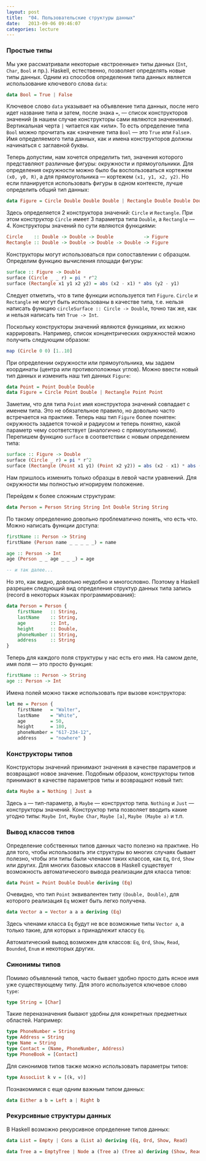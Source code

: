 ```yaml
---
layout: post
title:  "04. Пользовательские структуры данных"
date:   2013-09-06 09:46:07
categories: lecture
---
```


### Простые типы

Мы уже рассматривали некоторые «встроенные» типы данных (`Int`, `Char`, `Bool` и пр.).
Haskell, естественно, позволяет определять новые типы данных. Одним из способов определения типа данных является использование ключевого слова `data`:

```haskell
data Bool = True | False
```

Ключевое слово `data` указывает на объявление типа данных, после него идет название типа и затем,
после знака `=`, — список конструкторов значений (в нашем случае конструкторы сами являются значениями).
Вертикальная черта `|` читается как «или». То есть определение типа `Bool` можно прочитать как
«значение типа `Bool` — это `True` или `False`». Имя определяемого типа данных, как и имена конструкторов должны начинаться с заглавной буквы.

Теперь допустим, нам хочется определить тип, значения которого представляют различные фигуры:
окружности и прямоугольники. Для определения окружности можно было бы воспользоваться кортежем `(x0, y0, R)`,
а для прямоугольника — кортежем `(x1, y1, x2, y2)`. Но если планируется использовать фигуры в одном контексте, лучше определить общий тип данных:

```haskell
data Figure = Circle Double Double Double | Rectangle Double Double Double Double
```

Здесь определяется 2 конструктора значений: `Circle` и `Rectangle`.
При этом конструктор `Circle` имеет 3 параметра типа `Double`, а `Rectangle` — 4. Конструкторы значений по сути являются функциями:

```haskell
Circle    :: Double -> Double -> Double           -> Figure
Rectangle :: Double -> Double -> Double -> Double -> Figure
```

Конструкторы могут использоваться при сопоставлении с образцом. Определим функцию вычисления площади фигуры:

```haskell
surface :: Figure -> Double
surface (Circle _ _ r) = pi * r^2
surface (Rectangle x1 y1 x2 y2) = abs (x2 - x1) * abs (y2 - y1)
```

Следует отметить, что в типе функции используется тип `Figure`.
`Circle` и `Rectangle` не могут быть использованы в качестве типа,
т.е. нельзя написать функцию `circleSurface :: Circle -> Double`, точно так же, как и нельзя написать тип `True -> Int`.

Поскольку конструкторы значений являются функциями, их можно каррировать.
Например, список концентрических окружностей можно получить следующим образом:

```haskell
map (Circle 0 0) [1..10]
```

При определении окружности или прямоугольника, мы задаем координаты (центра или противоположных углов).
Можно ввести новый тип данных и изменить наш тип данных `Figure`:

```haskell
data Point = Point Double Double
data Figure = Circle Point Double | Rectangle Point Point
```

Заметим, что для типа `Point` имя конструктора значений совпадает с именем типа.
Это не обязательное правило, но довольно часто встречается на практике.
Теперь наш тип `Figure` более понятен: окружность задается точкой и радиусом и теперь понятно,
какой параметр чему соответствует (аналогично с прямоугольником). Перепишем функцию `surface` в соответствии с новым определением типа:

```haskell
surface :: Figure -> Double
surface (Circle _ r) = pi * r^2
surface (Rectangle (Point x1 y1) (Point x2 y2)) = abs (x2 - x1) * abs (y2 - y1)
```

Нам пришлось изменить только образцы в левой части уравнений. Для окружности мы полностью игнорируем положение.

Перейдем к более сложным структурам:

```haskell
data Person = Person String String Int Double String String
```

По такому определению довольно проблематично понять, что есть что. Можно написать функции доступа:

```haskell
firstName :: Person -> String
firstName (Person name _ _ _ _ _) = name

age :: Person -> Int
age (Person _ _ age _ _ _) = age

-- и так далее...
```

Но это, как видно, довольно неудобно и многословно. Поэтому в Haskell разрешен следующий вид определения
структур данных типа запись (record в некоторых языках программирования):

```haskell
data Person = Person {
    firstName   :: String,
    lastName    :: String,
    age         :: Int,
    height      :: Double,
    phoneNumber :: String,
    address     :: String
}
```

Теперь для каждого поля структуры у нас есть его имя. На самом деле, имя поля — это просто функция:

```haskell
firstName :: Person -> String
age :: Person -> Int
```

Имена полей можно также использовать при вызове конструктора:

```haskell
let me = Person {
    firstName   = "Walter",
    lastName    = "White",
    age         = 50,
    height      = 180,
    phoneNumber = "617-234-12",
    address     = "nowhere" }
```

### Конструкторы типов

Конструкторы значений принимают значения в качестве параметров и возвращают новое значение.
Подобным образом, конструкторы типов принимают в качестве параметров типы и возвращают новый тип:

```haskell
data Maybe a = Nothing | Just a
```

Здесь `a` — тип-параметр, а `Maybe` — конструктор типа.
`Nothing` и `Just` — конструкторы значений. Конструктор типа позволяет вводить какие угодно типы:
`Maybe Int`, `Maybe Char`, `Maybe [a]`, `Maybe (Maybe a)` и т.п.

### Вывод классов типов
Определение собственных типов данных часто полезно на практике.
Но для того, чтобы использовать эти структуры во многих случаях бывает полезно,
чтобы эти типы были членами таких классов, как `Eq`, `Ord`, `Show` или других.
Для многих базовых классов в Haskell существует возможность автоматического вывода реализации для класса типов:

```haskell
data Point = Point Double Double deriving (Eq)
```

Очевидно, что тип `Point` эквивалентен типу `(Double, Double)`, для которого реализация `Eq` может быть легко получена.

```haskell
data Vector a = Vector a a a deriving (Eq)
```

Здесь членами класса `Eq` будут не все возможные типы `Vector a`, а только такие, для которых `a` принадлежит классу `Eq`.

Автоматический вывод возможен для классов: `Eq`, `Ord`, `Show`, `Read`, `Bounded`, `Enum` и некоторых других.

### Синонимы типов
Помимо объявлений типов, часто бывает удобно просто дать ясное имя уже существующему типу.
Для этого используется ключевое слово `type`:


```haskell
type String = [Char]
```

Такие переназначения бывают удобны для конкретных предметных областей. Например:

```haskell
type PhoneNumber = String
type Address = String
type Name = String
type Contact = (Name, PhoneNumber, Address)
type PhoneBook = [Contact]
```

Для синонимов типов также можно использовать параметры типов:

```haskell
type AssocList k v = [(k, v)]
```

Познакомимся с еще одним важным типом данных:

```haskell
data Either a b = Left a | Right b
```

### Рекурсивные структуры данных
В Haskell возможно рекурсивное определение типов данных:

```haskell
data List = Empty | Cons a (List a) deriving (Eq, Ord, Show, Read)

data Tree a = EmptyTree | Node a (Tree a) (Tree a) deriving (Show, Read, Eq)
```


